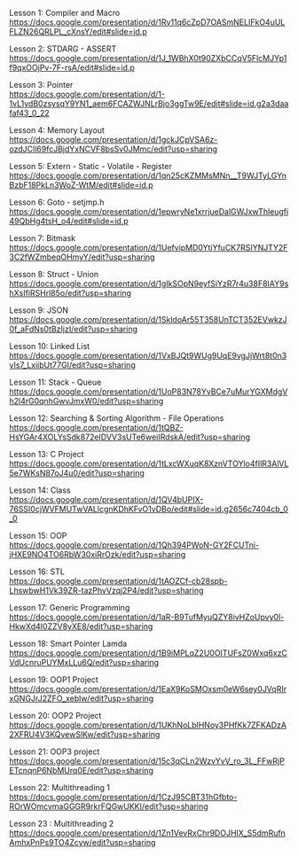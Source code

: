Lesson 1: Compiler and Macro
https://docs.google.com/presentation/d/1Rv11q6cZpD7OASmNELIFkO4uULFLZN26QRLPL_cXnsY/edit#slide=id.p

Lesson 2: STDARG - ASSERT     
https://docs.google.com/presentation/d/1J_1WBhX0t90ZXbCCqV5FlcMJYp1f9qxOOjPv-7F-rsA/edit#slide=id.p

Lesson 3: Pointer        
https://docs.google.com/presentation/d/1-1vL1ydB0zsysqY9YN1_aem6FCAZWJNLrBjo3ggTw9E/edit#slide=id.g2a3daafaf43_0_22


Lesson 4: Memory Layout                        
https://docs.google.com/presentation/d/1gckJCpVSA6z-ozdJCll69fcJBjdYxNCVF8bsSv0JMmc/edit?usp=sharing

Lesson 5: Extern - Static - Volatile - Register     
https://docs.google.com/presentation/d/1qn25cKZMMsMNn__T9WJTyLGYnBzbF18PkLn3WoZ-WtM/edit#slide=id.p

Lesson 6: Goto - setjmp.h         
https://docs.google.com/presentation/d/1epwryNe1xrrjueDalGWJxwThleugfi49QbHg4tsH_o4/edit#slide=id.p

Lesson 7: Bitmask      
https://docs.google.com/presentation/d/1UefvipMD0YtiYfuCK7RSIYNJTY2F3C2fWZmbeqOHmyY/edit?usp=sharing

Lesson 8: Struct - Union     
https://docs.google.com/presentation/d/1gIkSOpN9eyfSiYzR7r4u38F8IAY9shXsIfiRSHrl85o/edit?usp=sharing

Lesson 9: JSON   
https://docs.google.com/presentation/d/1SkldoAr55T358UnTCT352EVwkzJ0f_aFdNs0tBzIjzI/edit?usp=sharing

Lesson 10: Linked List  
https://docs.google.com/presentation/d/1VxBJQt9WUg9UqE9vgJjWrt8t0n3yIs7_LxiibUt77GI/edit?usp=sharing

Lesson 11: Stack - Queue  
https://docs.google.com/presentation/d/1UoP83N78YvBCe7uMurYGXMdgVh2l4rG0qnhGwvJmxW0/edit?usp=sharing

Lesson 12: Searching & Sorting Algorithm - File Operations  
https://docs.google.com/presentation/d/1tQBZ-HsYGAr4XOLYsSdk872eIDVV3sUTe6weiIRdskA/edit?usp=sharing

Lesson 13: C Project  
https://docs.google.com/presentation/d/1tLxcWXuqK8XznVTOYlo4fIlR3AlVL5e7WKsN87oJ4u0/edit?usp=sharing

Lesson 14: Class  
https://docs.google.com/presentation/d/1QV4bUPIX-76SSI0cjWVFMUTwVALlcgnKDhKFvO1vDBo/edit#slide=id.g2656c7404cb_0_0

Lesson 15: OOP  
https://docs.google.com/presentation/d/1Qh394PWoN-GY2FCUTni-jHXE9NO4TO6RbW30xiRrOzk/edit?usp=sharing

Lesson 16: STL   
https://docs.google.com/presentation/d/1tAOZCf-cb28spb-LhswbwH1Vk39ZR-tazPhvVzqj2P4/edit?usp=sharing

Lesson 17: Generic Programming  
https://docs.google.com/presentation/d/1aR-B9TufMyuQZY8ivHZoUpvy0l-HkwXd4I0ZZV8yXE8/edit?usp=sharing

Lesson 18: Smart Pointer Lamda    
https://docs.google.com/presentation/d/1B9iMPLqZ2U0OITUFsZ0Wxq6xzCVdUcnruPUYMxLLu6Q/edit?usp=sharing

Lesson 19: OOP1 Project  
https://docs.google.com/presentation/d/1EaX9KoSMOxsm0eW6sey0JVqRIrxGNGJrJ2ZFO_xeblw/edit?usp=sharing

Lesson 20: OOP2 Project   
https://docs.google.com/presentation/d/1UKhNoLblHNoy3PHfKk7ZFKADzA2XFRU4V3KQyewSlKw/edit?usp=sharing

Lesson 21: OOP3 project   
https://docs.google.com/presentation/d/15c3qCLn2WzvYvV_ro_3L_FFwRjPETcnqnP6NbMUrq0E/edit?usp=sharing

Lesson 22: Multithreading 1   
https://docs.google.com/presentation/d/1CzJ95CBT31hGfbto-ROrWOmcvmaGGGR9rkrFQGwUKKI/edit?usp=sharing

Lesson 23 : Multithreading 2   
https://docs.google.com/presentation/d/1Zn1VevRxChr9DOJHIX_S5dmRufnAmhxPnPs9TO4Zcyw/edit?usp=sharing